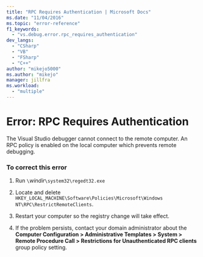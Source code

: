 ```yaml
---
title: "RPC Requires Authentication | Microsoft Docs"
ms.date: "11/04/2016"
ms.topic: "error-reference"
f1_keywords:
  - "vs.debug.error.rpc_requires_authentication"
dev_langs:
  - "CSharp"
  - "VB"
  - "FSharp"
  - "C++"
author: "mikejo5000"
ms.author: "mikejo"
manager: jillfra
ms.workload:
  - "multiple"
---
```

# Error: RPC Requires Authentication
The Visual Studio debugger cannot connect to the remote computer. An RPC policy is enabled on the local computer which prevents remote debugging.

### To correct this error

1. Run `\`*windir*`\system32\regedt32.exe`

2. Locate and delete `HKEY_LOCAL_MACHINE\Software\Policies\Microsoft\Windows NT\RPC\RestrictRemoteClients`.

3. Restart your computer so the registry change will take effect.

4. If the problem persists, contact your domain administrator about the **Computer Configuration > Administrative Templates > System > Remote Procedure Call > Restrictions for Unauthenticated RPC clients** group policy setting.